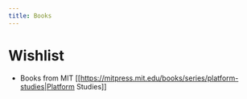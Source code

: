 ```yaml
---
title: Books
---
```


# Wishlist
* Books from MIT [[https://mitpress.mit.edu/books/series/platform-studies|Platform Studies]]
